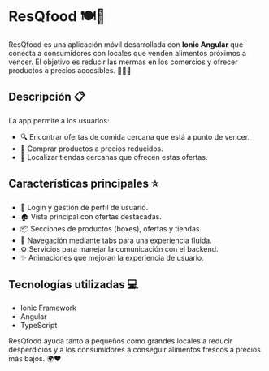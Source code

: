 # ResQfood 🍽️🛒

<p>ResQfood es una aplicación móvil desarrollada con <strong>Ionic Angular</strong> que conecta a consumidores con locales que venden alimentos próximos a vencer. El objetivo es reducir las mermas en los comercios y ofrecer productos a precios accesibles. 🥦🥖🍎</p>

<h2>Descripción 📋</h2>
<p>La app permite a los usuarios:</p>
<ul>
  <li>🔍 Encontrar ofertas de comida cercana que está a punto de vencer.</li>
  <li>💸 Comprar productos a precios reducidos.</li>
  <li>📍 Localizar tiendas cercanas que ofrecen estas ofertas.</li>
</ul>

<h2>Características principales ⭐</h2>
<ul>
  <li>🔐 Login y gestión de perfil de usuario.</li>
  <li>🏠 Vista principal con ofertas destacadas.</li>
  <li>📦 Secciones de productos (boxes), ofertas y tiendas.</li>
  <li>🔄 Navegación mediante tabs para una experiencia fluida.</li>
  <li>⚙️ Servicios para manejar la comunicación con el backend.</li>
  <li>✨ Animaciones que mejoran la experiencia de usuario.</li>
</ul>

<h2>Tecnologías utilizadas 💻</h2>
<ul>
  <li>Ionic Framework</li>
  <li>Angular</li>
  <li>TypeScript</li>
</ul>

<p>ResQfood ayuda tanto a pequeños como grandes locales a reducir desperdicios y a los consumidores a conseguir alimentos frescos a precios más bajos. 🌍❤️</p>

